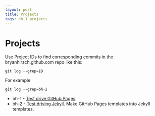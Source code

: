 ```yaml
---
layout: post
title: Projects
tags: bh-1 projects
---
```


Projects
=========

Use Project IDs to find corresponding commits in the bryanhirsch.github.com repo like this:

  `git log --grep=ID`


For example:

  `git log --grep=bh-2`


* bh-1 - [Test drive GitHub Pages](/2012/11/03/github-pages-test.html)
* bh-2 - [Test driving Jekyll](/2012/11/03/trying-github-pages-and-jekyll.html). Make GitHub Pages templates into Jekyll templates.
